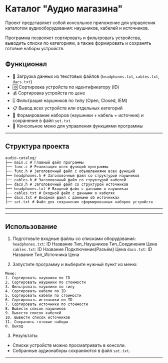 # Каталог "Аудио магазина"

Проект представляет собой консольное приложение для управления каталогом аудиооборудования: наушников, кабелей и источников.

Программа позволяет сортировать и фильтровать устройства, выводить списки по категориям, а также формировать и сохранять готовые наборы устройств.

## Функционал

- 🔄 Загрузка данных из текстовых файлов (`headphones.txt`, `cables.txt`, `dacs.txt`)
- 🆔 Сортировка устройств по идентификатору (ID)
- 💰 Сортировка устройств по цене
- 🎚️ Фильтрация наушников по типу (Open, Closed, IEM)
- 📋 Вывод всех устройств или отдельных категорий
- 🧩 Формирование наборов (наушники + кабель + источник) и сохранение в файл `set.txt`
- 🧭 Консольное меню для управления функциями программы

---

## Структура проекта
```
audio-catalog/
├── main.c # Главный файл программы
├── func.c # Реализация всех функций программы
├── func.h # Заголовочный файл с объявлениями всех функций
├── headphones.h # Заголовочный файл со структурой наушников
├── cables.h # Заголовочный файл со структурой кабелей
├── dacs.h # Заголовочный файл со структурой источников
├── headphones.txt # Входной файл с данными о наушниках
├── cables.txt # Входной файл с данными о кабелях
├── dacs.txt # Входной файл с данными об источниках
├── set.txt # Файл для сохранения сформированных наборов устройств
```

---
---
## Использование

1. Подготовьте входные файлы со списками оборудования:
`headphones.txt`: ID Название Тип_Наушников Тип_Соединения Цена
`cables.txt`: ID Название Подключение(Разъём) Цена
`dacs.txt`: ID Название Тип_Источника Цена


2. Запустите программу и выберите нужный пункт из меню:
```
Меню:
1. Сортировать наушники по ID
2. Сортировать наушники по стоимости
3. Фильтровать наушники по типу
4. Сортировать кабели по ID
5. Сортировать кабели по стоимости
6. Сортировать источники по ID
7. Сортировать источники по стоимости
8. Вывести список наушников
9. Вывести список кабелей
10. Вывести список источников
11. Сохранить готовые наборы
0. Выход
```
3. Результаты:

- Списки устройств можно просматривать в консоли.
- Собранные аудионаборы сохраняются в файл `set.txt`.
---
